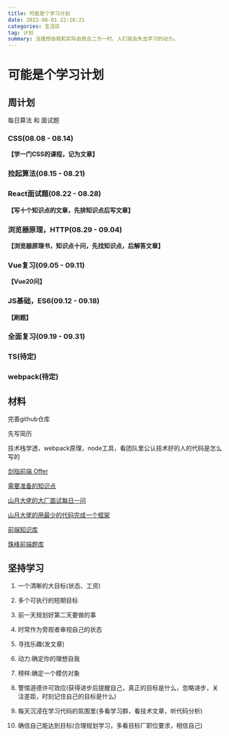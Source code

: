 ```yaml
---
title: 可能是个学习计划
date: 2022-08-01 22:18:21
categories: 生活区
tag: 计划
summary: 当理想自我和实际自我合二为一时，人们就会失去学习的动力。
---
```


# 可能是个学习计划

## 周计划

每日算法 和 面试题

### CSS(08.08 - 08.14)

__【学一门CSS的课程，记为文章】__

### 捡起算法(08.15 - 08.21)

### React面试题(08.22 - 08.28)

__【写十个知识点的文章，先排知识点后写文章】__

### 浏览器原理，HTTP(08.29 - 09.04)

__【浏览器原理书，知识点十问，先找知识点，后解答文章】__

### Vue复习(09.05 - 09.11)

__【Vue20问】__

### JS基础，ES6(09.12 - 09.18)

__【刷题】__

### 全面复习(09.19 - 09.31)
### TS(待定)
### webpack(待定)

## 材料

完善github仓库

先写简历

技术栈学透，webpack原理，node工具，看团队里公认技术好的人的代码是怎么写的

[剑指前端 Offer](https://febook.hzfe.org/awesome-interview/)

[需要准备的知识点](https://segmentfault.com/a/1190000021761594)


[山月大佬的大厂面试每日一问](https://q.shanyue.tech/)

[山月大佬的用最少的代码完成一个框架](https://github.com/shfshanyue/mini-code)

[前端知识库](https://www.html5iq.com/600fe22e9ab55c133a956711.html)

[珠峰前端题库](https://cfz6pr2brp.feishu.cn/base/appiHELqQxL9uyOqlNjMQQhOEUI?table=tblMaffjeFYrLrQe&view=vewJHSwJVd)

## 坚持学习

1. 一个清晰的大目标(状态、工资)

2. 多个可执行的短期目标

3. 前一天规划好第二天要做的事

4. 时常作为旁观者审视自己的状态

5. 寻找乐趣(发文章)

6. 动力:确定你的理想自我

7. 榜样:确定一个模仿对象

8. 警惕道德许可效应(获得进步后提醒自己，真正的目标是什么，忽略进步，关注差距，时刻记住自己的目标是什么)

9. 每天沉浸在学习代码的氛围里(多看学习群，看技术文章，听代码分析)

10. 确信自己能达到目标(合理规划学习，多看目标厂职位要求，相信自己)
